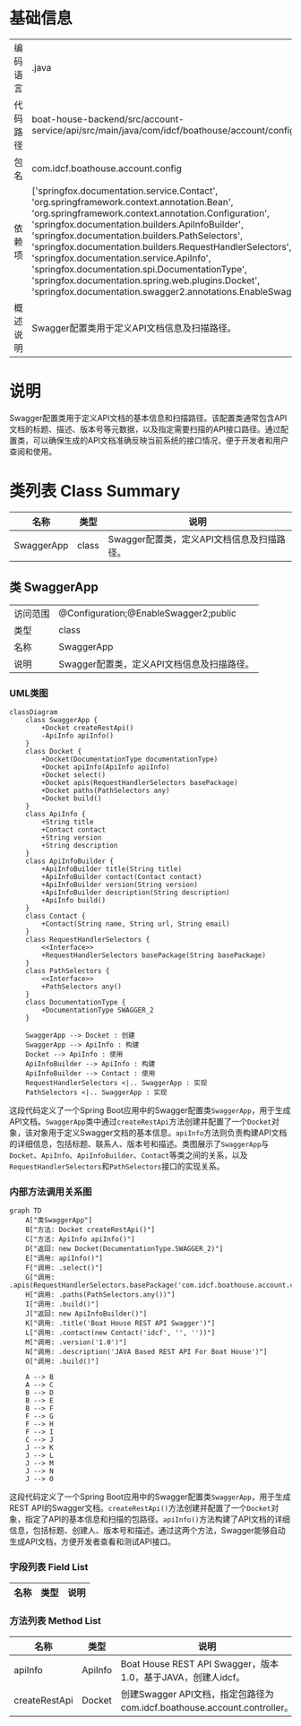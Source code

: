 # 基础信息

|      |      |
|------|------|
| 编码语言 | .java |
| 代码路径 | boat-house-backend/src/account-service/api/src/main/java/com/idcf/boathouse/account/config/SwaggerApp.java |
| 包名 | com.idcf.boathouse.account.config |
| 依赖项 | ['springfox.documentation.service.Contact', 'org.springframework.context.annotation.Bean', 'org.springframework.context.annotation.Configuration', 'springfox.documentation.builders.ApiInfoBuilder', 'springfox.documentation.builders.PathSelectors', 'springfox.documentation.builders.RequestHandlerSelectors', 'springfox.documentation.service.ApiInfo', 'springfox.documentation.spi.DocumentationType', 'springfox.documentation.spring.web.plugins.Docket', 'springfox.documentation.swagger2.annotations.EnableSwagger2'] |
| 概述说明 | Swagger配置类用于定义API文档信息及扫描路径。 |

# 说明

Swagger配置类用于定义API文档的基本信息和扫描路径。该配置类通常包含API文档的标题、描述、版本号等元数据，以及指定需要扫描的API接口路径。通过配置类，可以确保生成的API文档准确反映当前系统的接口情况，便于开发者和用户查阅和使用。

# 类列表 Class Summary

| 名称   | 类型  | 说明 |
|-------|------|-------------|
| SwaggerApp | class | Swagger配置类，定义API文档信息及扫描路径。 |



## 类 SwaggerApp

|      |      |
|------|------|
| 访问范围 | @Configuration;@EnableSwagger2;public |
| 类型 | class |
| 名称 | SwaggerApp |
| 说明 | Swagger配置类，定义API文档信息及扫描路径。 |


### UML类图

```mermaid
classDiagram
    class SwaggerApp {
        +Docket createRestApi()
        -ApiInfo apiInfo()
    }
    class Docket {
        +Docket(DocumentationType documentationType)
        +Docket apiInfo(ApiInfo apiInfo)
        +Docket select()
        +Docket apis(RequestHandlerSelectors basePackage)
        +Docket paths(PathSelectors any)
        +Docket build()
    }
    class ApiInfo {
        +String title
        +Contact contact
        +String version
        +String description
    }
    class ApiInfoBuilder {
        +ApiInfoBuilder title(String title)
        +ApiInfoBuilder contact(Contact contact)
        +ApiInfoBuilder version(String version)
        +ApiInfoBuilder description(String description)
        +ApiInfo build()
    }
    class Contact {
        +Contact(String name, String url, String email)
    }
    class RequestHandlerSelectors {
        <<Interface>>
        +RequestHandlerSelectors basePackage(String basePackage)
    }
    class PathSelectors {
        <<Interface>>
        +PathSelectors any()
    }
    class DocumentationType {
        +DocumentationType SWAGGER_2
    }

    SwaggerApp --> Docket : 创建
    SwaggerApp --> ApiInfo : 构建
    Docket --> ApiInfo : 使用
    ApiInfoBuilder --> ApiInfo : 构建
    ApiInfoBuilder --> Contact : 使用
    RequestHandlerSelectors <|.. SwaggerApp : 实现
    PathSelectors <|.. SwaggerApp : 实现
```

这段代码定义了一个Spring Boot应用中的Swagger配置类`SwaggerApp`，用于生成API文档。`SwaggerApp`类中通过`createRestApi`方法创建并配置了一个`Docket`对象，该对象用于定义Swagger文档的基本信息。`apiInfo`方法则负责构建API文档的详细信息，包括标题、联系人、版本号和描述。类图展示了`SwaggerApp`与`Docket`、`ApiInfo`、`ApiInfoBuilder`、`Contact`等类之间的关系，以及`RequestHandlerSelectors`和`PathSelectors`接口的实现关系。


### 内部方法调用关系图

```mermaid
graph TD
    A["类SwaggerApp"]
    B["方法: Docket createRestApi()"]
    C["方法: ApiInfo apiInfo()"]
    D["返回: new Docket(DocumentationType.SWAGGER_2)"]
    E["调用: apiInfo()"]
    F["调用: .select()"]
    G["调用: .apis(RequestHandlerSelectors.basePackage('com.idcf.boathouse.account.controller'))"]
    H["调用: .paths(PathSelectors.any())"]
    I["调用: .build()"]
    J["返回: new ApiInfoBuilder()"]
    K["调用: .title('Boat House REST API Swagger')"]
    L["调用: .contact(new Contact('idcf', '', ''))"]
    M["调用: .version('1.0')"]
    N["调用: .description('JAVA Based REST API For Boat House')"]
    O["调用: .build()"]

    A --> B
    A --> C
    B --> D
    B --> E
    B --> F
    F --> G
    F --> H
    F --> I
    C --> J
    J --> K
    J --> L
    J --> M
    J --> N
    J --> O
```

这段代码定义了一个Spring Boot应用中的Swagger配置类`SwaggerApp`，用于生成REST API的Swagger文档。`createRestApi()`方法创建并配置了一个`Docket`对象，指定了API的基本信息和扫描的包路径。`apiInfo()`方法构建了API文档的详细信息，包括标题、创建人、版本号和描述。通过这两个方法，Swagger能够自动生成API文档，方便开发者查看和测试API接口。

### 字段列表 Field List

| 名称  | 类型  | 说明 |
|-------|-------|------|

### 方法列表 Method List

| 名称  | 类型  | 说明 |
|-------|-------|------|
| apiInfo | ApiInfo | Boat House REST API Swagger，版本1.0，基于JAVA，创建人idcf。 |
| createRestApi | Docket | 创建Swagger API文档，指定包路径为com.idcf.boathouse.account.controller。 |




